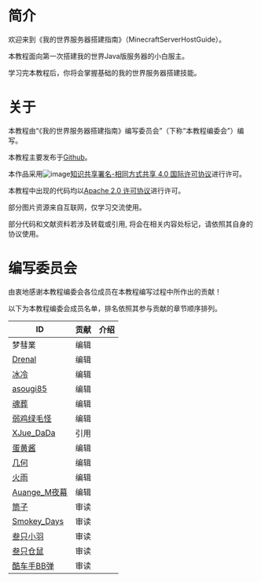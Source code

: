 # 简介
欢迎来到《我的世界服务器搭建指南》（MinecraftServerHostGuide）。

本教程面向第一次搭建我的世界Java版服务器的小白服主。

学习完本教程后，你将会掌握基础的我的世界服务器搭建技能。

# 关于
本教程由“《我的世界服务器搭建指南》编写委员会”（下称“本教程编委会”）编写。

本教程主要发布于[Github](https://github.com/Mhy278/MinecraftServerHostGuide)。


本作品采用![image](https://i.creativecommons.org/l/by-sa/4.0/88x31.png)[知识共享署名-相同方式共享 4.0 国际许可协议](https://creativecommons.org/licenses/by-sa/4.0/)进行许可。

本教程中出现的代码均以[Apache 2.0 许可协议](https://www.apache.org/licenses/LICENSE-2.0.html)进行许可。

部分图片资源来自互联网，仅学习交流使用。

部分代码和文献资料若涉及转载或引用, 将会在相关内容处标记，请依照其自身的协议使用。

# 编写委员会
由衷地感谢本教程编委会各位成员在本教程编写过程中所作出的贡献！

以下为本教程编委会成员名单，排名依照其参与贡献的章节顺序排列。


ID | 贡献 | 介绍
---|---|---
梦彗業 | 编辑 | 
[Drenal](https://www.mcbbs.net/home.php?mod=space&uid=1013348) | 编辑 | 
[冰冷](https://github.com/gdenga/) | 编辑  | 
[asougi85](https://www.mcbbs.net/home.php?mod=space&uid=527243) | 编辑  | 
[魂葬](https://www.mcbbs.net/home.php?mod=space&uid=1173935)| 编辑  | 
[弱鸡绿毛怪](https://www.mcbbs.net/home.php?mod=space&uid=2149109) | 编辑  | 
[XJue_DaDa](https://www.mcbbs.net/home.php?mod=space&uid=1101813) | 引用  | 
[蛋黄酱](https://github.com/huangshize) | 编辑  | 
[几何](https://www.mcbbs.net/home.php?mod=space&uid=1798694) | 编辑  | 
[火雨](https://www.mcbbs.net/home.php?mod=space&uid=1710570) | 编辑  | 
[Auange_M夜幕](https://www.mcbbs.net/home.php?mod=space&uid=2128135) | 编辑  | 
[筒子](https://www.mcbbs.net/home.php?mod=space&uid=910117) | 审读  | 
[Smokey_Days](https://www.mcbbs.net/home.php?mod=space&uid=2065001) | 审读  | 
[叁只小羽](https://github.com/xiaoyuowo) | 审读  | 
[叁只仓鼠](https://github.com/ViosinDeng) | 审读  | 
[酷车手BB弹](https://www.mcbbs.net/home.php?mod=space&uid=284709) | 审读  | 
